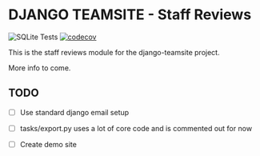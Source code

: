# DJANGO TEAMSITE - Staff Reviews

![SQLite Tests](https://github.com/SocialFinanceDigitalLabs/teamsite-staff-reviews/actions/workflows/test-sqlite.yaml/badge.svg)
[![codecov](https://codecov.io/gh/SocialFinanceDigitalLabs/teamsite-staff-reviews/branch/main/graph/badge.svg)](https://codecov.io/gh/SocialFinanceDigitalLabs/teamsite-staff-reviews)


This is the staff reviews module for the django-teamsite project.

More info to come. 

## TODO

- [ ] Use standard django email setup
- [ ] tasks/export.py uses a lot of core code and is commented out for now
- [ ] Create demo site

